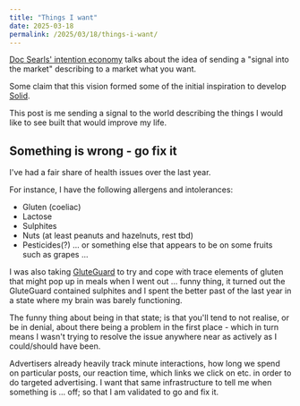 ```yaml
---
title: "Things I want"
date: 2025-03-18
permalink: /2025/03/18/things-i-want/
---
```


[Doc Searls' intention economy](https://en.wikipedia.org/wiki/The_Intention_Economy) talks about the idea of sending a "signal into the market" describing to a market what you want.

Some claim that this vision formed some of the initial inspiration to develop [Solid](https://solidproject.org).

This post is me sending a signal to the world describing the things I would like to see built that would improve my life.

## Something is wrong - go fix it

I've had a fair share of health issues over the last year.

For instance, I have the following allergens and intolerances:
 - Gluten (coeliac)
 - Lactose
 - Sulphites
 - Nuts (at least peanuts and hazelnuts, rest tbd)
 - Pesticides(?) ... or something else that appears to be on some fruits such as grapes ...

I was also taking [GluteGuard](https://gluteguard.com.au) to try and cope with trace elements of gluten that might pop up in meals when I went out ... funny thing, it turned out the GluteGuard contained sulphites and I spent the better past of the last year in a state where my brain was barely functioning.

The funny thing about being in that state; is that you'll tend to not realise, or be in denial, about there being a problem in the first place - which in turn means I wasn't trying to resolve the issue anywhere near as actively as I could/should have been.

Advertisers already heavily track minute interactions, how long we spend on particular posts, our reaction time, which links we click on etc. in order to do targeted advertising. I want that same infrastructure to tell me when something is ... off; so that I am validated to go and fix it.
